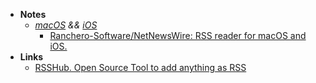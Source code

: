- **Notes**
	- *[macOS](OS's/macOS.md) && [iOS](Apple%20Technologies/Apple%20Platform%20Specifics/iOS.md)*
		- [Ranchero-Software/NetNewsWire: RSS reader for macOS and iOS.](https://github.com/Ranchero-Software/NetNewsWire)
- **Links**
	- [RSSHub. Open Source Tool to add anything as RSS](https://docs.rsshub.app/en/)